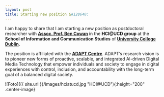```yaml
---
layout: post
title: Starting new position &#128640;
---
```


I am happy to share that I am starting a new position as postdoctoral researcher 
with <strong><a href="https://people.ucd.ie/benjamin.cowan" target="_blank" rel="noopener">Assoc. Prof. Ben Cowan</a></strong> 
in the <strong>HCI@UCD group</strong> at the <strong>School of Information and Communication Studies</strong> 
of <strong><a href="https://www.ucd.ie/" target="_blank" rel="noopener">University College Dublin</a></strong>. 

The position is affiliated with the <strong><a href="https://www.adaptcentre.ie/" target="_blank" rel="noopener">ADAPT Centre</a></strong>.
ADAPT’s research vision is to pioneer new forms of proactive, scalable, and integrated AI-driven Digital Media Technology 
that empower individuals and society to engage in digital experiences with control, inclusion, and accountability 
with the long-term goal of a balanced digital society.

![Foto]({{ site.url }}/images/hciatucd.jpg "HCI@UCD"){:height="200" .center-image}
